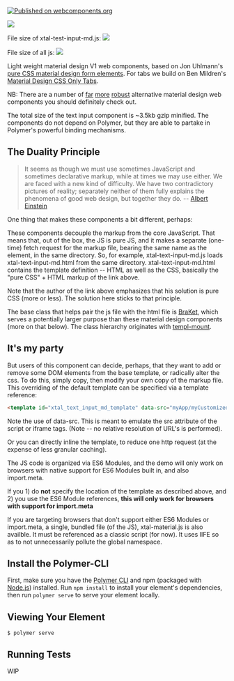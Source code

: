 [![Published on webcomponents.org](https://img.shields.io/badge/webcomponents.org-published-blue.svg)](https://www.webcomponents.org/element/bahrus/xtal-material)

<a href="https://nodei.co/npm/xtal-material/"><img src="https://nodei.co/npm/xtal-material.png"></a>

File size of xtal-test-input-md.js:  <img src="http://img.badgesize.io/https://cdn.jsdelivr.net/npm/xtal-material@0.0.36/dist/xtal-text-input-md.iife.min.js?compression=gzip">

File size of all js: <img src="http://img.badgesize.io/https://cdn.jsdelivr.net/npm/xtal-material@0.0.36/dist/xtal-material.min.js?compression=gzip">

Light weight material design V1 web components, based on Jon Uhlmann's [pure CSS material design form elements](https://codepen.io/jonnitto/pen/OVmvPB).  For tabs we build on Ben Mildren's [Material Design CSS Only Tabs](https://codepen.io/mildrenben/pen/bdGdOb).

NB:  There are a number of [far](https://github.com/material-components/material-components-web-components) [more](https://vaadin.com/components/browse) [robust](https://www.webcomponents.org/collection/PolymerElements/paper-elements) alternative material design web components you should definitely check out.

The total size of the text input component is ~3.5kb gzip minified.  The components do not depend on Polymer, but they are able to partake in Polymer's powerful binding mechanisms.

## The Duality Principle

>It seems as though we must use sometimes JavaScript and sometimes declarative markup, while at times we may use either. We are faced with a new kind of difficulty. We have two contradictory pictures of reality; separately neither of them fully explains the phenomena of good web design, but together they do. -- [Albert Einstein](https://en.wikipedia.org/wiki/Wave%E2%80%93particle_duality)

One thing that makes these components a bit different, perhaps:

These components decouple the markup from the core JavaScript.  That means that, out of the box, the JS is pure JS, and it makes a separate (one-time) fetch request for the markup file, bearing the same name as the element, in the same directory.  So, for example, xtal-text-input-md.js loads xtal-text-input-md.html from the same directory.  xtal-text-input-md.html contains the template definition -- HTML as well as the CSS, basically the "pure CSS" + HTML markup of the link above.


Note that the author of the link above emphasizes that his solution is pure CSS (more or less).  The solution here sticks to that principle.

The base class that helps pair the js file with the html file is [BraKet](https://www.npmjs.com/package/bra-ket), which serves a potentially larger purpose than these material design components (more on that below). The class hierarchy originates with [templ-mount](https://www.npmjs.com/package/templ-mount).

## It's my party

But users of this component can decide, perhaps, that they want to add or remove some DOM elements from the base template, or radically alter the css.  To do this, simply copy, then modify your own copy of the markup file.  This overriding of the default template can be specified via a template reference:

```html
<template id="xtal_text_input_md_template" data-src="myApp/myCustomizedVersion/my-neon-lipstick-text-box.html"></template>
```

Note the use of data-src.  This is meant to emulate the src attribute of the script or iframe tags.  (Note -- no relative resolution of URL's is performed).

Or you can directly inline the template, to reduce one http request (at the expense of less granular caching).

The JS code is organized via ES6 Modules, and the demo will only work on browsers with native support for ES6 Modules built in, and also import.meta.

If you 1) do **not** specify the location of the template as described above, and 2) you use the ES6 Module references,  **this will only work for browsers with support for import.meta**

If you are targeting browsers that don't support either ES6 Modules or import.meta,  a single, bundled file (of the JS), xtal-material.js is also availble. It must be referenced as a classic script (for now).  It uses IIFE so as to not unnecessarily pollute the global namespace.

<!--
```
<custom-element-demo>
  <template>
    <div style="height:600px">
        <litter-g></litter-g>
        <template id="radio-group">
          <xtal-radio-group-md name="pronoun">
            <div data-lit disabled data-input='["He", "She", "They", "Ze", "A pronoun not listed", "No pronoun preference"]'
              target>
              <script nomodule>
                html`
                      <div class="form-radio form-radio-inline">
                        <div class="form-radio-legend">Prefered Pronoun</div>
                          ${input.map(item => html`
                              <label class="form-radio-label">
                                <input name=pronoun class="form-radio-field" type="radio" required value="${item}" />
                                <i class="form-radio-button"></i>
                                <span>${item}</span>
                              </label>
                          `)}
                    `
              </script>
            </div>
          </xtal-radio-group-md>
        </template>
    
        <template id="radio-tabs">
          <xtal-radio-tabs-md name="pronoun">
            <div disabled data-lit data-input='["He", "She", "They", "Ze"]'>
              <script nomodule>
                html`
                  <div class="tab-wrap">
                      ${input.map((item, idx) => html`
                      <input type="radio" name="tabs" id="tab${idx}">
                        <div class="tab-label-content" id="tab${idx}-content">
                            <label for="tab${idx}">${item}</label>
                            
                          </div>
                      `)}
                      <div class="slide"></div>
                        </div>
                    `
              </script>
    
            </div>
          </xtal-radio-tabs-md>
    
    
        </template>
    
        <template id="text-demos">
          <xtal-text-input-md placeholder="Please fill in your full name">
            <span slot="label">Name</span>
          </xtal-text-input-md>
    
    
          <xtal-email-input-md>
            <span slot="label">Email</span>
            <span slot="hint">We will never spam you</span>
          </xtal-email-input-md>
          <div>Which type of music do you like?</div>
          <xtal-checkbox-input-md checked="{{likes_rap}}">
            <span slot="label">Rap</span>
          </xtal-checkbox-input-md>
          <xtal-checkbox-input-md checked="{{likes_pop}}">
            <span slot="label">Pop</span>
          </xtal-checkbox-input-md>
          <xtal-checkbox-input-md checked="{{likes_rock}}">
            <span slot="label">Rock</span>
          </xtal-checkbox-input-md>
          <xtal-checkbox-input-md checked="{{likes_metal}}">
            <span slot="label">Metal</span>
          </xtal-checkbox-input-md>
          <xtal-checkbox-input-md checked="{{likes_r_and_b}}">
            <span slot="label">R&amp;B</span>
          </xtal-checkbox-input-md>
          <xtal-text-area-md>
            <span slot="label">Your Message</span>
          </xtal-text-area-md>
          <div>Favorite Netflix Series</div>
           <xtal-deco><script nomodule>
            ({
              options:{
                data: [
                  {txt: 'House of Cards', id:1},
                  {txt: 'Orange is the New Black', id:2},
                  {txt: 'Marco Polo', id:3},
                  {txt: 'Narcos', id:4},
                  {txt:  'The Crown', id:5},
                  {txt:'Ozark', id: 6}
                ],
                textFld: 'txt',
                keyFld: 'id'
              }
            })
          </script></xtal-deco>
          <xtal-text-input-md aria-placeholder="Pick your favorite Netflix series" placeholder="Pick your favorite Netflix series">
          <span slot="label">Netflix Series</span>
          </xtal-text-input-md>
        </template>
    

        <xtal-side-nav>
          <style>
            a {
              padding: 8px 8px 8px 32px;
              text-decoration: none;
              font-size: 25px;
              color: #818181;
              display: block;
              transition: 0.3s;
            }
    
            a:hover {
              color: #f1f1f1;
            }
          </style>
          <span slot="title">xtal-material Catalog</span>
          <a href="#radio-group" data-template="radio-group">Radio Group</a>
          <a href="#radio-tabs" data-template="radio-tabs">Tabs</a>
          <a href="#text-demos" data-template="text-demos">Text Demos</a>
        </xtal-side-nav>
        <p-d on="click" if="a" prop="from" val="target.dataset.template"></p-d>
        <b-c-c noshadow copy></b-c-c>
    
    
        <script nomodule src="https://unpkg.com/@webcomponents/webcomponentsjs/webcomponents-bundle.js"></script>
        <script type="module" src="https://unpkg.com/xtal-material@0.0.39/dist/xtal-material.js"></script>
        <script type="module" src="https://unpkg.com/carbon-copy@0.1.43/carbon-copy.js"></script>
        <script type="module" src="https://unpkg.com/p-d.p-u@0.0.100/dist/p-d.p-u.iife.js"></script>
        <script type="module" src="https://unpkg.com/litter-g@0.0.18/dist/litter-g.iife.js?module"></script>
        <script type="module" src="https://cdn.jsdelivr.net/npm/xtal-decorator@0.0.33/dist/xtal-decorator.iife.js"></script>
      </div>
  </template>
</custom-element-demo>
```
-->

## Install the Polymer-CLI

First, make sure you have the [Polymer CLI](https://www.npmjs.com/package/polymer-cli) and npm (packaged with [Node.js](https://nodejs.org)) installed. Run `npm install` to install your element's dependencies, then run `polymer serve` to serve your element locally.

## Viewing Your Element

```
$ polymer serve
```

## Running Tests

WIP

